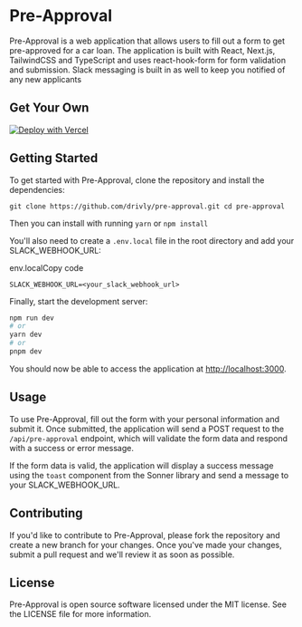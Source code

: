 Pre-Approval
============

Pre-Approval is a web application that allows users to fill out a form to get pre-approved for a car loan. The application is built with React, Next.js, TailwindCSS and TypeScript and uses react-hook-form for form validation and submission. Slack messaging is built in as well to keep you notified of any new applicants

Get Your Own
------------

[![Deploy with Vercel](https://vercel.com/button)](https://vercel.com/new/project?template=https://github.com/drivly/pre-approval.git)

Getting Started
---------------

To get started with Pre-Approval, clone the repository and install the dependencies:

`git clone https://github.com/drivly/pre-approval.git cd pre-approval`

Then you can install with running `yarn` or `npm install`

You'll also need to create a `.env.local` file in the root directory and add your SLACK_WEBHOOK_URL:

env.localCopy code

`SLACK_WEBHOOK_URL=<your_slack_webhook_url>`

Finally, start the development server:

```bash
npm run dev
# or
yarn dev
# or
pnpm dev
```

You should now be able to access the application at [http://localhost:3000](http://localhost:3000).

Usage
-----

To use Pre-Approval, fill out the form with your personal information and submit it. Once submitted, the application will send a POST request to the `/api/pre-approval` endpoint, which will validate the form data and respond with a success or error message.

If the form data is valid, the application will display a success message using the `toast` component from the Sonner library and send a message to your SLACK_WEBHOOK_URL.

Contributing
------------

If you'd like to contribute to Pre-Approval, please fork the repository and create a new branch for your changes. Once you've made your changes, submit a pull request and we'll review it as soon as possible.

License
-------

Pre-Approval is open source software licensed under the MIT license. See the LICENSE file for more information.